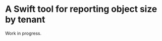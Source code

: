 A Swift tool for reporting object size by tenant
================================================

Work in progress.

